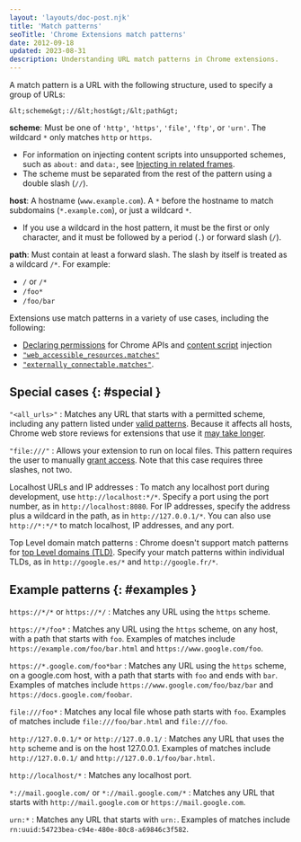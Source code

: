 ```yaml
---
layout: 'layouts/doc-post.njk'
title: 'Match patterns'
seoTitle: 'Chrome Extensions match patterns'
date: 2012-09-18
updated: 2023-08-31
description: Understanding URL match patterns in Chrome extensions.
---
```


A match pattern is a URL with the following structure, used to specify a group of URLs:

```text
&lt;scheme&gt;://&lt;host&gt;/&lt;path&gt;
```

**scheme**: Must be one of `'http'`, `'https'`, `'file'`, `'ftp'`, or `'urn'`. The wildcard `*` only matches `http` or `https`.
  - For information on injecting content scripts into unsupported schemes, such as `about:` and `data:`, see [Injecting in related frames][cs-frames].
  - The scheme must be separated from the rest of the pattern using a double slash (`//`).

**host**: A hostname (`www.example.com`). A `*` before the hostname to match subdomains (`*.example.com`), or just a wildcard `*`.
  - If you use a wildcard in the host pattern, it must be the first or only character, and it must be followed by a period (`.`) or forward slash (`/`).

**path**: Must contain at least a forward slash. The slash by itself is treated as a wildcard `/*`. For example:
* `/` or `/*`
* `/foo*`
* `/foo/bar`

Extensions use match patterns in a variety of use cases, including the following:

* [Declaring permissions](/docs/extensions/mv3/declare_permissions) for Chrome APIs and [content script][content-scripts] injection
* [`"web_accessible_resources.matches"`][war]
* [`"externally_connectable.matches"`][ext-connect].

## Special cases {: #special }

`"<all_urls>"`
: Matches any URL that starts with a permitted scheme, including any pattern listed under [valid patterns](#valid-examples). Because it affects all hosts, Chrome web store reviews for extensions that use it [may take longer](/docs/webstore/review-process/#review-time-factors).

`"file:///"`
: Allows your extension to run on local files. This pattern requires the user to manually [grant access][permissions]. Note that this case requires three slashes, not two.

Localhost URLs and IP addresses
: To match any localhost port during development, use `http://localhost:*/*`. Specify a port using the port number, as in `http://localhost:8080`.  For IP addresses, specify the address plus a wildcard in the path, as in `http://127.0.0.1/*`. You can also use `http://*:*/*` to match localhost, IP addresses, and any port.

Top Level domain match patterns
: Chrome doesn't support match patterns for [top Level domains (TLD)][mdn-tld]. Specify your match patterns within individual TLDs, as in `http://google.es/*` and `http://google.fr/*`.

## Example patterns {: #examples }

`https://*/*` or `https://*/`
: Matches any URL using the `https` scheme.

`https://*/foo*`
: Matches any URL using the `https` scheme, on any host, with a path that starts with `foo`. Examples of matches include `https://example.com/foo/bar.html` and `https://www.google.com/foo`.

`https://*.google.com/foo*bar`
: Matches any URL using the `https` scheme, on a google.com host, with a path that starts with `foo` and ends with `bar`. Examples of matches include `https://www.google.com/foo/baz/bar` and `https://docs.google.com/foobar`.

`file:///foo*`
: Matches any local file whose path starts with `foo`. Examples of matches include `file:///foo/bar.html` and `file:///foo`.

`http://127.0.0.1/*` or `http://127.0.0.1/`
: Matches any URL that uses the `http` scheme and is on the host 127.0.0.1. Examples of matches include `http://127.0.0.1/` and `http://127.0.0.1/foo/bar.html`.

`http://localhost/*`
: Matches any localhost port.

`*://mail.google.com/` or `*://mail.google.com/*`
: Matches any URL that starts with `http://mail.google.com` or `https://mail.google.com`.

`urn:*`
: Matches any URL that starts with `urn:`. Examples of matches include `rn:uuid:54723bea-c94e-480e-80c8-a69846c3f582`.

[content-scripts]: /docs/extensions/mv3/content_scripts
[cs-frames]: /docs/extensions/mv3/content_scripts/#injecting-in-related-frames
[ext-connect]: /docs/extensions/mv3/manifest/externally_connectable/#manifest
[mdn-tld]: https://developer.mozilla.org/docs/Glossary/TLD
[permissions]: /docs/extensions/mv3/declare_permissions/#allow_access
[war]: /docs/extensions/mv3/manifest/web_accessible_resources/#manifest-declaration
